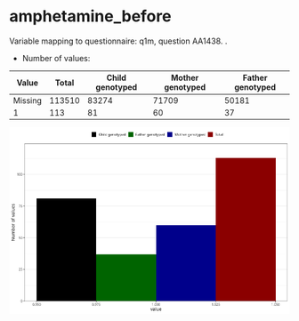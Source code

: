# amphetamine_before
Variable mapping to questionnaire: q1m, question AA1438.
.
- Number of values:

| Value | Total | Child genotyped | Mother genotyped | Father genotyped |
| ----- | ----- | --------------- | ---------------- | ---------------- |
| Missing | 113510 | 83274 | 71709 | 50181 |
| 1 | 113 | 81 | 60 |37 |



![](amphetamine_before_n.png)



